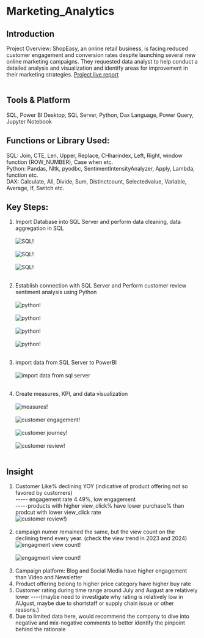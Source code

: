 # Marketing_Analytics
## Introduction 
Project Overview: ShopEasy, an online retail business, is facing reduced customer engagement and conversion rates despite launching several new online marketing campaigns. They requested data analyst  to help conduct a detailed analysis and visualization and identify areas for improvement in their marketing strategies. 
[Project live report](https://app.powerbi.com/view?r=eyJrIjoiN2E0NDJjOWQtY2M5YS00MGIwLTk2ODAtZWJhNTQ3YjIxOWVlIiwidCI6ImM2ZTU0OWIzLTVmNDUtNDAzMi1hYWU5LWQ0MjQ0ZGM1YjJjNCJ9)<br><br>


## Tools & Platform 
SQL, Power BI Desktop, SQL Server, Python, Dax Language, Power Query, Jupyter Notebook

## Functions or Library Used:
SQL: Join, CTE, Len, Upper, Replace, CHharindex, Left, Right, window function (ROW_NUMBER), Case when etc.<br>
Python: Pandas, Nltk, pyodbc, SentimentIntensityAnalyzer, Apply, Lambda, function etc.<br>
DAX: Calculate, All, Divide, Sum, Distinctcount, Selectedvalue, Variable, Average, If, Switch etc.

## Key Steps:
1. Import Database into SQL Server and perform data cleaning, data aggregation in SQL <br><br>
 ![SQL!](https://github.com/user-attachments/assets/17920f2b-6d81-46f5-9d91-5ea32a727901)<br><br>
 ![SQL!](https://github.com/user-attachments/assets/a81491ab-1d0c-4f72-8db6-dd33d6df4976)<br><br>
 ![SQL!](https://github.com/user-attachments/assets/46d02bb5-84bb-4670-a035-c7186ef25480)<br><br>
 
2. Establish connection with SQL Server and	Perform customer review sentiment analysis using Python<br><br>
![python!](https://github.com/user-attachments/assets/7757b635-d8bb-4d5c-967e-0078106f1ba2)<br><br>
![python!](https://github.com/user-attachments/assets/d38ed2dd-f02b-4a97-be8d-ddd660d3ee43)<br><br>
![python!](https://github.com/user-attachments/assets/f3952db6-6085-423a-b2f1-918117b2b14d)<br><br>
![python!](https://github.com/user-attachments/assets/cac1f963-5b19-4a8f-b938-0d785d53b749)<br><br>

3. import data from SQL Server to PowerBI <br><br>
 ![import data from sql server](https://github.com/user-attachments/assets/a43266f4-c088-4e50-a090-6d855a5b33a4)<br><br>
  
4.	Create measures, KPI, and data visualization <br><br>
 ![measures!](https://github.com/user-attachments/assets/48d28f3a-24c8-4051-9f7e-53a1dc37e16f)<br><br>
 ![customer engagement!](https://github.com/user-attachments/assets/4c3c7458-a7e3-4646-87f2-ad3195eaaff2)<br><br>
 ![customer journey!](https://github.com/user-attachments/assets/c8129c7b-9277-48a0-b7cc-a8e6bc2833b0)<br><br>
 ![customer review!](https://github.com/user-attachments/assets/f7e28f2e-25ce-43a6-a212-7fed11af9da6)<br><br>

## Insight
1. Customer Like% declining YOY (indicative of product offering not so favored by customers)<br>
    ----- engagement rate 4.49%, low engagement<br>
    -----products with higher view_click% have lower purchase% than prodcut with lower view_click rate<br>
    ![customer review!](https://github.com/user-attachments/assets/0f64af58-f109-4a07-975a-39c0e55bf6e4))<br><br>
2. campaign numer remained the same, but the view count on the declining trend every year. (check the view trend in 2023 and 2024)<br>
    ![engagment view count!](https://github.com/user-attachments/assets/4ae3578b-5002-4ec5-ae05-2cda6ac9ee9d)<br><br>
    ![engagment view count!](https://github.com/user-attachments/assets/1ad48951-23ef-48b7-8484-c79b29659340)<br><br>
3. Campaign platform: Blog and Social Media have higher engagement than Video and Newsletter
4. Product offering belong to higher price category have higher buy rate
5. Customer rating during time range around July and August are relatively lower
   ----(maybe need to investigate why rating is relatively low in AUgust, maybe due to shortstaff or supply chain issue or other reasons.)
6. Due to limited data here, would recommend the company to dive into negative and mix-negative comments to better identify the pinpoint behind the rationale
